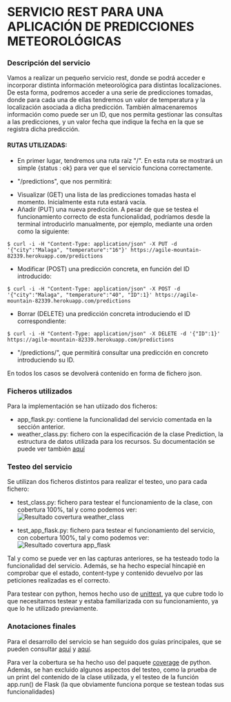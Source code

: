 # SERVICIO REST PARA UNA APLICACIÓN DE PREDICCIONES METEOROLÓGICAS

### Descripción del servicio
Vamos a realizar un pequeño servicio rest, donde se podrá acceder e incorporar distinta información meteorológica para distintas localizaciones. De esta forma, podremos acceder a una serie de predicciones tomadas, donde para cada una de ellas tendremos un valor de temperatura y la localización asociada a dicha predicción. También almacenaremos información como puede ser un ID, que nos permita gestionar las consultas a las predicciones, y un valor fecha que indique la fecha en la que se registra dicha predicción.

#### RUTAS UTILIZADAS:
* En primer lugar, tendremos una ruta raíz "/". En esta ruta se mostrará un simple {status : ok} para ver que el servicio funciona correctamente.

* "/predictions", que nos permitirá:
- Visualizar (GET) una lista de las predicciones tomadas hasta el momento. Inicialmente esta ruta estará vacía.
- Añadir (PUT) una nueva predicción. A pesar de que se testea el funcionamiento correcto de esta funcionalidad, podríamos desde la terminal introducirlo manualmente, por ejemplo, mediante una orden como la siguiente:
~~~
$ curl -i -H "Content-Type: application/json" -X PUT -d '{"city":"Malaga", "temperature":"16"}' https://agile-mountain-82339.herokuapp.com/predictions
~~~
- Modificar (POST) una predicción concreta, en función del ID introducido:
~~~
$ curl -i -H "Content-Type: application/json" -X POST -d '{"city":"Malaga", "temperature":"40", "ID":1}' https://agile-mountain-82339.herokuapp.com/predictions
~~~
- Borrar (DELETE) una predicción concreta introduciendo el ID correspondiente:
~~~
$ curl -i -H "Content-Type: application/json" -X DELETE -d '{"ID":1}' https://agile-mountain-82339.herokuapp.com/predictions
~~~


* "/predictions/<id>", que permitirá consultar una predicción en concreto introduciendo su ID.

En todos los casos se devolverá contenido en forma de fichero json.

### Ficheros utilizados
Para la implementación se han utiizado dos ficheros:

* app_flask.py: contiene la funcionalidad del servicio comentada en la sección anterior.
* weather_class.py: fichero con la especificación de la clase Prediction, la estructura de datos utilizada para los recursos. Su documentación se puede ver también [aquí](https://github.com/andreamorgar/ProyectoCC/blob/master/weather_docs.txt)


### Testeo del servicio
Se utilizan dos ficheros distintos para realizar el testeo, uno para cada fichero:

* test_class.py: fichero para testear el funcionamiento de la clase, con cobertura 100%, tal y como podemos ver:
![Resultado covertura weather_class](https://github.com/andreamorgar/ProyectoCC/blob/master/docs/images/coverageclase.png)

* test_app_flask.py: fichero para testear el funcionamiento del servicio, con cobertura 100%, tal y como podemos ver:
![Resultado covertura app_flask](https://github.com/andreamorgar/ProyectoCC/blob/master/docs/images/coverageflask.png)

Tal y como se puede ver en las capturas anteriores, se ha testeado todo la funcionalidad del servicio. Además, se ha hecho especial hincapié en comprobar que el estado, content-type y contenido devuelvo por las peticiones realizadas es el correcto.  

Para testear con python, hemos hecho uso de [unittest](https://docs.python.org/3/library/unittest.html), ya que cubre todo lo que necesitamos testear y estaba familiarizada con su funcionamiento, ya que lo he utilizado previamente.

### Anotaciones finales

Para el desarrollo del servicio se han seguido dos guías principales, que se pueden consultar [aquí](http://flask.pocoo.org/docs/1.0/quickstart/) y [aquí](https://blog.miguelgrinberg.com/post/designing-a-restful-api-with-python-and-flask).

Para ver la cobertura se ha hecho uso del paquete [coverage](https://coverage.readthedocs.io/en/v4.5.x/) de python.
Además, se han excluido algunos aspectos del testeo, como la prueba de un print del contenido de la clase utilizada, y el testeo de la función app.run() de Flask (la que obviamente funciona porque se testean todas sus funcionalidades)
